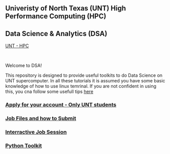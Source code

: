 ## Univeristy of North Texas (UNT) High Performance Computing (HPC)
## Data Science & Analytics (DSA) 
[UNT - HPC](https://hpc.unt.edu/home)

</br>

Welcome to DSA!

This repository is designed to provide useful toolkits to do Data Science on UNT supercomputer.
In all these tutorials it is assumed you have some basic knowledge of how to use linux temrinal. If you are not confident in using this, you cna follow some usefull tips  [here](https://www.howtogeek.com/140679/beginner-geek-how-to-start-using-the-linux-terminal/)

### [Apply for your account - Only UNT students](https://hpc.unt.edu/account-info)

### [Job Files and how to Submit](https://github.com/gmihaila/unt_hpc/tree/master/job_file)

### [Interractive Job Session](https://github.com/gmihaila/unt_hpc/tree/master/active_job)

### [Python Toolkit](https://github.com/gmihaila/unt_hpc/tree/master/python)
